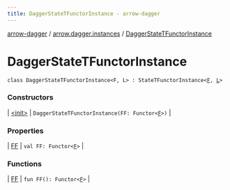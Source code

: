 ```yaml
---
title: DaggerStateTFunctorInstance - arrow-dagger
---
```


[arrow-dagger](../../index.html) / [arrow.dagger.instances](../index.html) / [DaggerStateTFunctorInstance](./index.html)

# DaggerStateTFunctorInstance

`class DaggerStateTFunctorInstance<F, L> : StateTFunctorInstance<`[`F`](index.html#F)`, `[`L`](index.html#L)`>`

### Constructors

| [&lt;init&gt;](-init-.html) | `DaggerStateTFunctorInstance(FF: Functor<`[`F`](index.html#F)`>)` |

### Properties

| [FF](-f-f.html) | `val FF: Functor<`[`F`](index.html#F)`>` |

### Functions

| [FF](-f-f.html) | `fun FF(): Functor<`[`F`](index.html#F)`>` |

